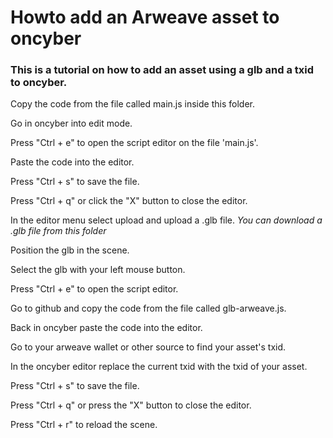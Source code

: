 # Howto add an Arweave asset to oncyber

### This is a tutorial on how to add an asset using a glb and a txid to oncyber.



Copy the code from the file called main.js inside this folder.

Go in oncyber into edit mode.

Press "Ctrl + e" to open the script editor on the file 'main.js'.

Paste the code into the editor.

Press "Ctrl + s" to save the file.

Press "Ctrl + q" or click the "X" button to close the editor.

In the editor menu select upload and upload a .glb file.
*You can download a .glb file from this folder*

Position the glb in the scene.

Select the glb with your left mouse button.

Press "Ctrl + e" to open the script editor.

Go to github and copy the code from the file called glb-arweave.js.

Back in oncyber paste the code into the editor.

Go to your arweave wallet or other source to find your asset's txid.

In the oncyber editor replace the current txid with the txid of your asset.

Press "Ctrl + s" to save the file.

Press "Ctrl + q" or press the "X" button to close the editor.

Press "Ctrl + r" to reload the scene.
